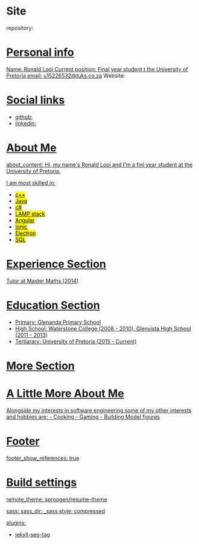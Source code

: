 # Site
repository: <a href=rsl-student.github.io/>

# Personal info
Name: Ronald Looi
Current position: Final year student t the University of Pretoria
email: u15226532@tuks.co.za 
Website: <a href=https://rsl-student.github.io/>

# Social links
- github:  <a href=https://github.com/rsl-student/>
- linkedin: <a href=https://www.linkedin.com/in/ronald-looi-297737163/>

# About Me
about_content: 
  Hi, my name's Ronald Looi and I'm a finl year student at the University of Pretoria. 

  I am most skilled in: 
  - <mark>c++</mark>
  - <mark>Java</mark>
  - <mark>c#</mark>
  - <mark>LAMP stack</mark>
  - <mark>Angular</mark>
  - <mark>Ionic</mark>
  - <mark>Electron</mark>
  - <mark>SQL</mark>

# Experience Section
Tutor at Master Maths (2014)

# Education Section
- Primary: Glenanda Primary School
- High School: Waterstone College (2008 - 2010), Glenvista High School (2011 - 2013)
- Tertiarary: University of Pretoria (2015 - Current)

# More Section
# A Little More About Me
Alongside my interests in  software engineering some of my other interests and hobbies are:
    - Cooking
    - Gaming
    - Building Model figures
  
# Footer
footer_show_references: true

# Build settings
remote_theme: sproogen/resume-theme

sass:
  sass_dir: _sass
  style: compressed

plugins:
 - jekyll-seo-tag
